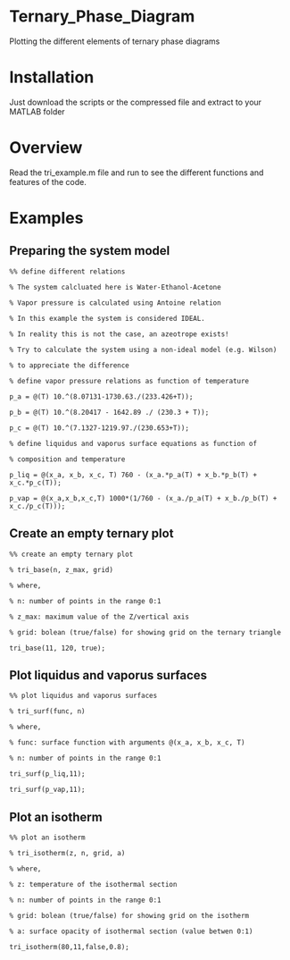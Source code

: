 # Ternary_Phase_Diagram
Plotting the different elements of ternary phase diagrams


# Installation
Just download the scripts or the compressed file and extract to your MATLAB folder


# Overview
Read the tri_example.m file and run to see the different functions and features of the code.


# Examples


## Preparing the system model
`%% define different relations`

`% The system calcluated here is Water-Ethanol-Acetone`

`% Vapor pressure is calculated using Antoine relation`

`% In this example the system is considered IDEAL.`

`% In reality this is not the case, an azeotrope exists!`

`% Try to calculate the system using a non-ideal model (e.g. Wilson)`

`% to appreciate the difference`

`% define vapor pressure relations as function of temperature`

`p_a = @(T) 10.^(8.07131-1730.63./(233.426+T));`

`p_b = @(T) 10.^(8.20417 - 1642.89 ./ (230.3 + T));`

`p_c = @(T) 10.^(7.1327-1219.97./(230.653+T));`

`% define liquidus and vaporus surface equations as function of`

`% composition and temperature`

`p_liq = @(x_a, x_b, x_c, T) 760 - (x_a.*p_a(T) + x_b.*p_b(T) + x_c.*p_c(T));`

`p_vap = @(x_a,x_b,x_c,T) 1000*(1/760 - (x_a./p_a(T) + x_b./p_b(T) + x_c./p_c(T)));`


## Create an empty ternary plot
`%% create an empty ternary plot`

`% tri_base(n, z_max, grid)`

`% where,`

`% n: number of points in the range 0:1`

`% z_max: maximum value of the Z/vertical axis`

`% grid: bolean (true/false) for showing grid on the ternary triangle`

`tri_base(11, 120, true);`


## Plot liquidus and vaporus surfaces
`%% plot liquidus and vaporus surfaces`

`% tri_surf(func, n)`

`% where,`

`% func: surface function with arguments @(x_a, x_b, x_c, T)`

`% n: number of points in the range 0:1`

`tri_surf(p_liq,11);`

`tri_surf(p_vap,11);`


## Plot an isotherm
`%% plot an isotherm`

`% tri_isotherm(z, n, grid, a)`

`% where,`

`% z: temperature of the isothermal section`

`% n: number of points in the range 0:1`

`% grid: bolean (true/false) for showing grid on the isotherm`

`% a: surface opacity of isothermal section (value betwen 0:1)`

`tri_isotherm(80,11,false,0.8);`
